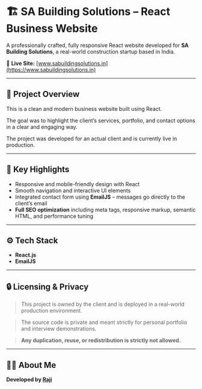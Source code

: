 # 🏗️ SA Building Solutions – React Business Website

A professionally crafted, fully responsive React website developed for **SA Building Solutions**, a real-world construction startup based in India.

🔗 **Live Site:** [www.sabuildingsolutions.in](https://www.sabuildingsolutions.in)

---

## 📌 Project Overview

This is a clean and modern business website built using React.  

The goal was to highlight the client’s services, portfolio, and contact options in a clear and engaging way.  

The project was developed for an actual client and is currently live in production.

---

## 🚀 Key Highlights

- Responsive and mobile-friendly design with React  
- Smooth navigation and interactive UI elements  
- Integrated contact form using **EmailJS** – messages go directly to the client’s email  
- **Full SEO optimization** including meta tags, responsive markup, semantic HTML, and performance tuning

---

## ⚙️ Tech Stack

- **React.js**  
- **EmailJS**

---

## 🔒 Licensing & Privacy

> This project is owned by the client and is deployed in a real-world production environment.  

> The source code is private and meant strictly for personal portfolio and interview demonstrations.  

> **Any duplication, reuse, or redistribution is strictly not allowed.**

---

## 🧑‍💻 About Me

**Developed by [Raji](https://github.com/raji-s-dev)**  
